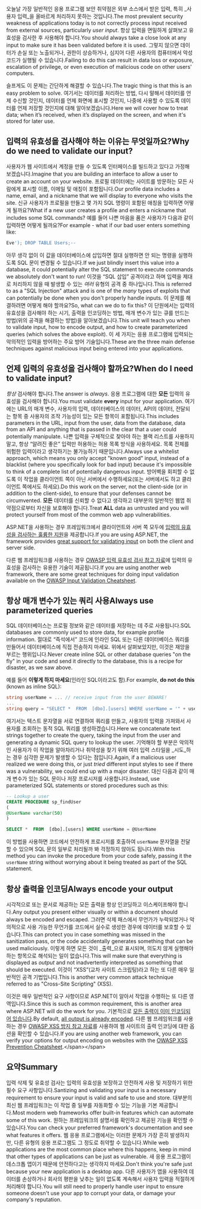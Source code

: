 <span data-ttu-id="f948e-101">오늘날 가장 일반적인 응용 프로그램 보안 취약점은 외부 소스에서 받은 입력, 특히 _사용자 입력_을 올바르게 처리하지 못하는 것입니다.</span><span class="sxs-lookup"><span data-stu-id="f948e-101">The most prevalent security weakness of applications today is to not correctly process input received from external sources, particularly _user input_.</span></span> <span data-ttu-id="f948e-102">항상 입력을 면밀하게 살펴보고 유효성을 검사한 후 사용해야 합니다.</span><span class="sxs-lookup"><span data-stu-id="f948e-102">You should always take a close look at any input to make sure it has been validated before it is used.</span></span> <span data-ttu-id="f948e-103">그렇지 않으면 데이터가 손실 또는 노출되거나, 권한이 상승하거나, 심지어 다른 사용자의 컴퓨터에서 악성 코드가 실행될 수 있습니다.</span><span class="sxs-lookup"><span data-stu-id="f948e-103">Failing to do this can result in data loss or exposure, escalation of privilege, or even execution of malicious code on other users' computers.</span></span>

<span data-ttu-id="f948e-104">슬프게도 이 문제는 간단하게 해결할 수 있습니다.</span><span class="sxs-lookup"><span data-stu-id="f948e-104">The tragic thing is that this is an easy problem to solve.</span></span> <span data-ttu-id="f948e-105">여기서는 데이터를 처리하는 방법, 다시 말해서 데이터를 언제 수신할 것인지, 데이터를 언제 화면에 표시할 것인지, 나중에 사용할 수 있도록 데이터를 언제 저장할 것인지에 대해 알아보겠습니다.</span><span class="sxs-lookup"><span data-stu-id="f948e-105">Here we will cover how to treat data; when it’s received, when it’s displayed on the screen, and when it's stored for later use.</span></span>

## <a name="why-do-we-need-to-validate-our-input"></a><span data-ttu-id="f948e-106">입력의 유효성을 검사해야 하는 이유는 무엇일까요?</span><span class="sxs-lookup"><span data-stu-id="f948e-106">Why do we need to validate our input?</span></span>

<span data-ttu-id="f948e-107">사용자가 웹 사이트에서 계정을 만들 수 있도록 인터페이스를 빌드하고 있다고 가정해 보겠습니다.</span><span class="sxs-lookup"><span data-stu-id="f948e-107">Imagine that you are building an interface to allow a user to create an account on your website.</span></span> <span data-ttu-id="f948e-108">프로필 데이터에는 사이트를 방문하는 모든 사람에게 표시할 이름, 이메일 및 애칭이 포함됩니다.</span><span class="sxs-lookup"><span data-stu-id="f948e-108">Our profile data includes a name, email, and a nickname that we will display to everyone who visits the site.</span></span> <span data-ttu-id="f948e-109">신규 사용자가 프로필을 만들고 몇 가지 SQL 명령이 포함된 애칭을 입력하면 어떻게 될까요?</span><span class="sxs-lookup"><span data-stu-id="f948e-109">What if a new user creates a profile and enters a nickname that includes some SQL commands?</span></span> <span data-ttu-id="f948e-110">예를 들어 나쁜 마음을 품은 사용자가 다음과 같이 입력하면 어떻게 될까요?</span><span class="sxs-lookup"><span data-stu-id="f948e-110">For example - what if our bad user enters something like:</span></span>

```sql
Eve'); DROP TABLE Users;--
```

<span data-ttu-id="f948e-111">아무 생각 없이 이 값을 데이터베이스에 삽입하면 절대 실행하면 안 되는 명령을 실행하도록 SQL 문이 변경될 수 있습니다.</span><span class="sxs-lookup"><span data-stu-id="f948e-111">If we just blindly insert this value into a database, it could potentially alter the SQL statement to execute commands we absolutely don't want to run!</span></span> <span data-ttu-id="f948e-112">이것을 “SQL 삽입” 공격이라고 하며 입력을 제대로 처리하지 않을 때 발생할 수 있는 _여러_ 유형의 공격 중 하나입니다.</span><span class="sxs-lookup"><span data-stu-id="f948e-112">This is referred to as a "SQL Injection" attack and is one of the _many_ types of exploits that can potentially be done when you don't properly handle inputs.</span></span> <span data-ttu-id="f948e-113">이 문제를 해결하려면 어떻게 해야 할까요?</span><span class="sxs-lookup"><span data-stu-id="f948e-113">So, what can we do to fix this?</span></span> <span data-ttu-id="f948e-114">이 단원에서는 입력의 유효성을 검사해야 하는 시기, 출력을 인코딩하는 방법, 매개 변수가 있는 큐를 만드는 방법(위의 공격을 해결하는 방법)을 알아보겠습니다.</span><span class="sxs-lookup"><span data-stu-id="f948e-114">This unit will teach you when to validate input, how to encode output, and how to create parameterized queries (which solves the above exploit).</span></span> <span data-ttu-id="f948e-115">이 세 가지는 응용 프로그램에 입력되는 악의적인 입력을 방어하는 주요 방어 기술입니다.</span><span class="sxs-lookup"><span data-stu-id="f948e-115">These are the three main defense techniques against malicious input being entered into your applications.</span></span>

## <a name="when-do-i-need-to-validate-input"></a><span data-ttu-id="f948e-116">언제 입력의 유효성을 검사해야 할까요?</span><span class="sxs-lookup"><span data-stu-id="f948e-116">When do I need to validate input?</span></span>

<span data-ttu-id="f948e-117">_항상_ 검사해야 합니다.</span><span class="sxs-lookup"><span data-stu-id="f948e-117">The answer is _always_.</span></span> <span data-ttu-id="f948e-118">응용 프로그램에 대한 **모든** 입력의 유효성을 검사해야 합니다.</span><span class="sxs-lookup"><span data-stu-id="f948e-118">You must validate **every** input for your application.</span></span> <span data-ttu-id="f948e-119">여기에는 URL의 매개 변수, 사용자의 입력, 데이터베이스의 데이터, API의 데이터, 전달되는 항목 중 사용자의 조작 가능성이 있는 모든 항목이 포함됩니다.</span><span class="sxs-lookup"><span data-stu-id="f948e-119">This includes parameters in the URL, input from the user, data from the database, data from an API and anything that is passed in the clear that a user could potentially manipulate.</span></span> <span data-ttu-id="f948e-120">나쁜 입력을 구체적으로 찾아야 하는 블랙 리스트를 사용하지 말고, 항상 “알려진 좋은” 입력만 허용하는 허용 목록 방식을 사용하세요. 목록 전체를 위험한 입력이라고 생각하기는 불가능하기 때문입니다.</span><span class="sxs-lookup"><span data-stu-id="f948e-120">Always use a whitelist approach, which means you only accept "known good" input, instead of a blacklist (where you specifically look for bad input) because it's impossible to think of a complete list of potentially dangerous input.</span></span>  <span data-ttu-id="f948e-121">방어벽을 회피할 수 없도록 이 작업을 클라이언트 쪽이 아닌 서버에서 수행하세요(또는 서버에서도 하고 클라이언트 쪽에서도 하세요).</span><span class="sxs-lookup"><span data-stu-id="f948e-121">Do this work on the server, not the client-side (or in addition to the client-side), to ensure that your defenses cannot be circumvented.</span></span> <span data-ttu-id="f948e-122">**모든** 데이터를 신뢰할 수 없다고 생각하고 대부분의 일반적인 웹앱 취약점으로부터 자신을 보호해야 합니다.</span><span class="sxs-lookup"><span data-stu-id="f948e-122">Treat **ALL** data as untrusted and you will protect yourself from most of the common web app vulnerabilities.</span></span>

<span data-ttu-id="f948e-123">ASP.NET을 사용하는 경우 프레임워크에서 클라이언트와 서버 쪽 모두에 [입력의 유효성을 검사하는 훌륭한 지원](https://docs.microsoft.com/aspnet/web-pages/overview/ui-layouts-and-themes/validating-user-input-in-aspnet-web-pages-sites)을 제공합니다.</span><span class="sxs-lookup"><span data-stu-id="f948e-123">If you are using ASP.NET, the framework provides [great support for validating input](https://docs.microsoft.com/aspnet/web-pages/overview/ui-layouts-and-themes/validating-user-input-in-aspnet-web-pages-sites) on both the client and server side.</span></span>

<span data-ttu-id="f948e-124">다른 웹 프레임워크를 사용하는 경우 [OWASP 입력 유효성 검사 참고 자료](https://www.owasp.org/index.php/Input_Validation_Cheat_Sheet)에 입력의 유효성을 검사하는 유용한 기술이 제공됩니다.</span><span class="sxs-lookup"><span data-stu-id="f948e-124">If you are using another web framework, there are some great techniques for doing input validation available on the [OWASP Input Validation Cheatsheet](https://www.owasp.org/index.php/Input_Validation_Cheat_Sheet).</span></span>


## <a name="always-use-parameterized-queries"></a><span data-ttu-id="f948e-125">항상 매개 변수가 있는 쿼리 사용</span><span class="sxs-lookup"><span data-stu-id="f948e-125">Always use parameterized queries</span></span>

<span data-ttu-id="f948e-126">SQL 데이터베이스는 프로필 정보와 같은 데이터를 저장하는 데 주로 사용됩니다.</span><span class="sxs-lookup"><span data-stu-id="f948e-126">SQL databases are commonly used to store data, for example profile information.</span></span>  <span data-ttu-id="f948e-127">절대로 “즉석에서” 코드에 인라인 SQL 또는 다른 데이터베이스 쿼리를 만들어서 데이터베이스에 직접 전송하지 마세요. 위에서 살펴보았지만, 이것은 재앙을 부르는 행위입니다.</span><span class="sxs-lookup"><span data-stu-id="f948e-127">Never create inline SQL or other database queries "on the fly" in your code and send it directly to the database, this is a recipe for disaster, as we saw above.</span></span>

<span data-ttu-id="f948e-128">예를 들어 **이렇게 하지 마세요**(인라인 SQL이라고도 함).</span><span class="sxs-lookup"><span data-stu-id="f948e-128">For example, **do not do this** (known as inline SQL):</span></span>

```csharp
string userName = ... // receive input from the user BEWARE!
...
string query = "SELECT *  FROM  [dbo].[users] WHERE userName = '" + userName + "'";
```

<span data-ttu-id="f948e-129">여기서는 텍스트 문자열을 서로 연결하여 쿼리를 만들고, 사용자의 입력을 가져와서 사용자를 조회하는 동적 SQL 쿼리를 생성하겠습니다.</span><span class="sxs-lookup"><span data-stu-id="f948e-129">Here we concatenate text strings together to create the query, taking the input from the user and generating a dynamic SQL query to lookup the user.</span></span> <span data-ttu-id="f948e-130">기억해야 할 부분은 악의적인 사용자가 이 작업을 알아차리거나 취약성을 찾기 위해 여러 입력 스타일을 _시도_하는 경우 심각한 문제가 발생할 수 있다는 점입니다.</span><span class="sxs-lookup"><span data-stu-id="f948e-130">Again, if a malicious user realized we were doing this, or just _tried_ different input styles to see if there was a vulnerability, we could end up with a major disaster.</span></span> <span data-ttu-id="f948e-131">대신 다음과 같이 매개 변수가 있는 SQL 문이나 저장 프로시저를 사용합니다.</span><span class="sxs-lookup"><span data-stu-id="f948e-131">Instead, use parameterized SQL statements or stored procedures such as this:</span></span>

```sql
-- Lookup a user
CREATE PROCEDURE sp_findUser
(
@UserName varchar(50)
)

SELECT *  FROM  [dbo].[users] WHERE userName = @UserName
```

<span data-ttu-id="f948e-132">이 방법을 사용하면 코드에서 안전하게 프로시저를 호출하여 `userName` 문자열을 전달할 수 있으며 SQL 문의 일부로 처리될까 봐 걱정하지 않아도 됩니다.</span><span class="sxs-lookup"><span data-stu-id="f948e-132">With this method you can invoke the procedure from your code safely, passing it the `userName` string without worrying about it being treated as part of the SQL statement.</span></span>

## <a name="always-encode-your-output"></a><span data-ttu-id="f948e-133">항상 출력을 인코딩</span><span class="sxs-lookup"><span data-stu-id="f948e-133">Always encode your output</span></span>

<span data-ttu-id="f948e-134">시각적으로 또는 문서로 제공하는 모든 출력을 항상 인코딩하고 이스케이프해야 합니다.</span><span class="sxs-lookup"><span data-stu-id="f948e-134">Any output you present either visually or within a document should always be encoded and escaped.</span></span> <span data-ttu-id="f948e-135">그러면 삭제 패스에서 무언가가 누락되었거나 악의적으로 사용 가능한 무언가를 코드에서 실수로 생성한 경우에 데이터를 보호할 수 있습니다.</span><span class="sxs-lookup"><span data-stu-id="f948e-135">This can protect you in case something was missed in the sanitization pass, or the code accidentally generates something that can be used maliciously.</span></span> <span data-ttu-id="f948e-136">이렇게 하면 모든 것이 _출력_으로 표시되며, 의도치 않게 실행해야 하는 항목으로 해석되는 일이 없습니다.</span><span class="sxs-lookup"><span data-stu-id="f948e-136">This will make sure that everything is displayed as _output_ and not inadvertently interpreted as something that should be executed.</span></span> <span data-ttu-id="f948e-137">이것이 “XSS”(교차 사이트 스크립팅)라고 하는 또 다른 매우 일반적인 공격 기법입니다.</span><span class="sxs-lookup"><span data-stu-id="f948e-137">This is another very common attack technique referred to as "Cross-Site Scripting" (XSS).</span></span>

<span data-ttu-id="f948e-138">이것은 매우 일반적인 요구 사항이므로 ASP.NET이 알아서 작업을 수행하는 또 다른 영역입니다.</span><span class="sxs-lookup"><span data-stu-id="f948e-138">Since this is such as common requirement, this is another area where ASP.NET will do the work for you.</span></span> <span data-ttu-id="f948e-139">기본적으로 [모든 출력이 이미 인코딩되어 있습니다](https://docs.microsoft.com/aspnet/core/security/cross-site-scripting?view=aspnetcore-2.1).</span><span class="sxs-lookup"><span data-stu-id="f948e-139">By default, [all output is already encoded](https://docs.microsoft.com/aspnet/core/security/cross-site-scripting?view=aspnetcore-2.1).</span></span> <span data-ttu-id="f948e-140">다른 웹 프레임워크를 사용하는 경우 [OWASP XSS 방지 참고 자료](https://www.owasp.org/index.php/XSS_(Cross_Site_Scripting)_Prevention_Cheat_Sheet)를 사용하여 웹 사이트의 출력 인코딩에 대한 옵션을 확인할 수 있습니다.</span><span class="sxs-lookup"><span data-stu-id="f948e-140">If you are using another web framework, you can verify your options for output encoding on websites with the [OWASP XSS Prevention Cheatsheet](https://www.owasp.org/index.php/XSS_(Cross_Site_Scripting)_Prevention_Cheat_Sheet).</span></span>

## <a name="summary"></a><span data-ttu-id="f948e-141">요약</span><span class="sxs-lookup"><span data-stu-id="f948e-141">Summary</span></span>

<span data-ttu-id="f948e-142">입력 삭제 및 유효성 검사는 입력의 유효성을 보장하고 안전하게 사용 및 저장하기 위한 필수 요구 사항입니다.</span><span class="sxs-lookup"><span data-stu-id="f948e-142">Santizing and validating your input is a necessary requirement to ensure your input is valid and safe to use and store.</span></span> <span data-ttu-id="f948e-143">대부분의 최신 웹 프레임워크는 이 작업 중 일부를 자동화할 수 있는 기능을 기본 제공합니다.</span><span class="sxs-lookup"><span data-stu-id="f948e-143">Most modern web frameworks offer built-in features which can automate some of this work.</span></span> <span data-ttu-id="f948e-144">원하는 프레임워크의 설명서를 확인하고 제공된 기능을 확인할 수 있습니다.</span><span class="sxs-lookup"><span data-stu-id="f948e-144">You can check your preferred framework's documentation and see what features it offers.</span></span> <span data-ttu-id="f948e-145">웹 응용 프로그램에서는 이러한 문제가 가장 흔히 발생하지만, 다른 유형의 응용 프로그램도 그 정도로 취약할 수 있습니다.</span><span class="sxs-lookup"><span data-stu-id="f948e-145">While web applications are the most common place where this happens, keep in mind that other types of applications can be just as vulnerable.</span></span> <span data-ttu-id="f948e-146">새 응용 프로그램이 데스크톱 앱이기 때문에 안전하다고는 생각하지 마세요.</span><span class="sxs-lookup"><span data-stu-id="f948e-146">Don't think you're safe just because your new application is a desktop app.</span></span> <span data-ttu-id="f948e-147">다른 사용자가 앱을 사용하여 데이터를 손상하거나 회사의 평판을 낮추는 일이 없도록 계속해서 사용자 입력을 적절하게 처리해야 합니다.</span><span class="sxs-lookup"><span data-stu-id="f948e-147">You will still need to properly handle user input to ensure someone doesn't use your app to corrupt your data, or damage your company's reputation.</span></span>